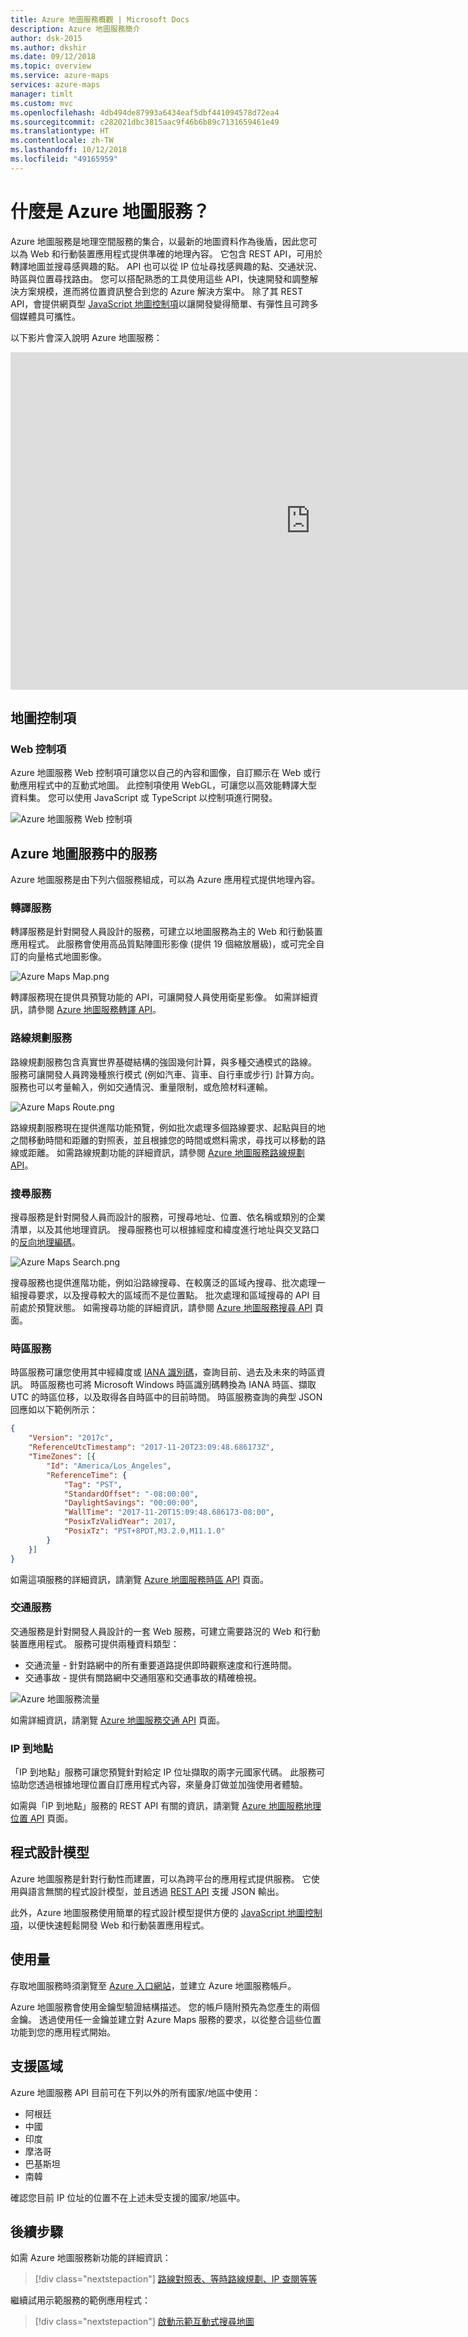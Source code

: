 ```yaml
---
title: Azure 地圖服務概觀 | Microsoft Docs
description: Azure 地圖服務簡介
author: dsk-2015
ms.author: dkshir
ms.date: 09/12/2018
ms.topic: overview
ms.service: azure-maps
services: azure-maps
manager: timlt
ms.custom: mvc
ms.openlocfilehash: 4db494de87993a6434eaf5dbf441094578d72ea4
ms.sourcegitcommit: c282021dbc3815aac9f46b6b89c7131659461e49
ms.translationtype: HT
ms.contentlocale: zh-TW
ms.lasthandoff: 10/12/2018
ms.locfileid: "49165959"
---
```

# <a name="what-is-azure-maps"></a>什麼是 Azure 地圖服務？

Azure 地圖服務是地理空間服務的集合，以最新的地圖資料作為後盾，因此您可以為 Web 和行動裝置應用程式提供準確的地理內容。 它包含 REST API，可用於轉譯地圖並搜尋感興趣的點。 API 也可以從 IP 位址尋找感興趣的點、交通狀況、時區與位置尋找路由。 您可以搭配熟悉的工具使用這些 API，快速開發和調整解決方案規模，進而將位置資訊整合到您的 Azure 解決方案中。 除了其 REST API，會提供網頁型 [JavaScript 地圖控制項](https://docs.microsoft.com/javascript/api/azure-maps-control)以讓開發變得簡單、有彈性且可跨多個媒體具可攜性。

以下影片會深入說明 Azure 地圖服務：

<iframe src="https://channel9.msdn.com/Shows/Azure-Friday/Azure-Location-Based-Services/player" width="960" height="540" allowFullScreen frameBorder="0"></iframe>

## <a name="map-controls"></a>地圖控制項

### <a name="web-control"></a>Web 控制項

Azure 地圖服務 Web 控制項可讓您以自己的內容和圖像，自訂顯示在 Web 或行動應用程式中的互動式地圖。 此控制項使用 WebGL，可讓您以高效能轉譯大型資料集。 您可以使用 JavaScript 或 TypeScript 以控制項進行開發。

![Azure 地圖服務 Web 控制項](media/about-azure-maps/Introduction_WebMapControl.png)

## <a name="services-in-azure-maps"></a>Azure 地圖服務中的服務

Azure 地圖服務是由下列六個服務組成，可以為 Azure 應用程式提供地理內容。

### <a name="render-service"></a>轉譯服務

轉譯服務是針對開發人員設計的服務，可建立以地圖服務為主的 Web 和行動裝置應用程式。 此服務會使用高品質點陣圖形影像 (提供 19 個縮放層級)，或可完全自訂的向量格式地圖影像。

![Azure Maps Map.png](media/about-azure-maps/Introduction_Map.png)

轉譯服務現在提供具預覽功能的 API，可讓開發人員使用衛星影像。 如需詳細資訊，請參閱 [Azure 地圖服務轉譯 API](https://docs.microsoft.com/rest/api/maps/render)。

### <a name="route-service"></a>路線規劃服務

路線規劃服務包含真實世界基礎結構的強固幾何計算，與多種交通模式的路線。 服務可讓開發人員跨幾種旅行模式 (例如汽車、貨車、自行車或步行) 計算方向。 服務也可以考量輸入，例如交通情況、重量限制，或危險材料運輸。

![Azure Maps Route.png](media/about-azure-maps/Introduction_Route.png)

路線規劃服務現在提供進階功能預覽，例如批次處理多個路線要求、起點與目的地之間移動時間和距離的對照表，並且根據您的時間或燃料需求，尋找可以移動的路線或距離。 如需路線規劃功能的詳細資訊，請參閱 [Azure 地圖服務路線規劃 API](https://docs.microsoft.com/rest/api/maps/route)。

### <a name="search-service"></a>搜尋服務

搜尋服務是針對開發人員而設計的服務，可搜尋地址、位置、依名稱或類別的企業清單，以及其他地理資訊。 搜尋服務也可以根據經度和緯度進行地址與交叉路口的[反向地理編碼](https://en.wikipedia.org/wiki/Reverse_geocoding)。

![Azure Maps Search.png](media/about-azure-maps/Introduction_Search.png)

搜尋服務也提供進階功能，例如沿路線搜尋、在較廣泛的區域內搜尋、批次處理一組搜尋要求，以及搜尋較大的區域而不是位置點。 批次處理和區域搜尋的 API 目前處於預覽狀態。 如需搜尋功能的詳細資訊，請參閱 [Azure 地圖服務搜尋 API](https://docs.microsoft.com/rest/api/maps/search) 頁面。

### <a name="time-zone-service"></a>時區服務

時區服務可讓您使用其中經緯度或 [IANA 識別碼](http://www.iana.org/)，查詢目前、過去及未來的時區資訊。 時區服務也可將 Microsoft Windows 時區識別碼轉換為 IANA 時區、擷取 UTC 的時區位移，以及取得各自時區中的目前時間。 時區服務查詢的典型 JSON 回應如以下範例所示：

```JSON
{
    "Version": "2017c",
    "ReferenceUtcTimestamp": "2017-11-20T23:09:48.686173Z",
    "TimeZones": [{
        "Id": "America/Los_Angeles",
        "ReferenceTime": {
            "Tag": "PST",
            "StandardOffset": "-08:00:00",
            "DaylightSavings": "00:00:00",
            "WallTime": "2017-11-20T15:09:48.686173-08:00",
            "PosixTzValidYear": 2017,
            "PosixTz": "PST+8PDT,M3.2.0,M11.1.0"
        }
    }]
}
```

如需這項服務的詳細資訊，請瀏覽 [Azure 地圖服務時區 API](https://docs.microsoft.com/rest/api/maps/timezone) 頁面。

### <a name="traffic-service"></a>交通服務

交通服務是針對開發人員設計的一套 Web 服務，可建立需要路況的 Web 和行動裝置應用程式。 服務可提供兩種資料類型：

* 交通流量 - 針對路網中的所有重要道路提供即時觀察速度和行進時間。
* 交通事故 - 提供有關路網中交通阻塞和交通事故的精確檢視。

![Azure 地圖服務流量](media/about-azure-maps/Introduction_Traffic.png)

如需詳細資訊，請瀏覽 [Azure 地圖服務交通 API](https://docs.microsoft.com/rest/api/maps/traffic) 頁面。

### <a name="ip-to-location"></a>IP 到地點

「IP 到地點」服務可讓您預覽針對給定 IP 位址擷取的兩字元國家代碼。 此服務可協助您透過根據地理位置自訂應用程式內容，來量身訂做並加強使用者體驗。

如需與「IP 到地點」服務的 REST API 有關的資訊，請瀏覽 [Azure 地圖服務地理位置 API](https://docs.microsoft.com/rest/api/maps/geolocation) 頁面。

## <a name="programming-model"></a>程式設計模型

Azure 地圖服務是針對行動性而建置，可以為跨平台的應用程式提供服務。 它使用與語言無關的程式設計模型，並且透過 [REST API](https://docs.microsoft.com/rest/api/maps/) 支援 JSON 輸出。

此外，Azure 地圖服務使用簡單的程式設計模型提供方便的 [JavaScript 地圖控制項](https://docs.microsoft.com/javascript/api/azure-maps-control)，以便快速輕鬆開發 Web 和行動裝置應用程式。

## <a name="usage"></a>使用量

存取地圖服務時須瀏覽至 [Azure 入口網站](http://portal.azure.com)，並建立 Azure 地圖服務帳戶。

Azure 地圖服務會使用金鑰型驗證結構描述。 您的帳戶隨附預先為您產生的兩個金鑰。 透過使用任一金鑰並建立對 Azure Maps 服務的要求，以從整合這些位置功能到您的應用程式開始。

## <a name="supported-regions"></a>支援區域

Azure 地圖服務 API 目前可在下列以外的所有國家/地區中使用：

* 阿根廷
* 中國
* 印度
* 摩洛哥
* 巴基斯坦
* 南韓

確認您目前 IP 位址的位置不在上述未受支援的國家/地區中。

## <a name="next-steps"></a>後續步驟

如需 Azure 地圖服務新功能的詳細資訊：

> [!div class="nextstepaction"]
> [路線對照表、等時路線規劃、IP 查閱等等](https://azure.microsoft.com/blog/route-matrix-isochrones-ip-lookup-and-more-added-to-azure-maps/)

繼續試用示範服務的範例應用程式：

> [!div class="nextstepaction"]
> [啟動示範互動式搜尋地圖](quick-demo-map-app.md)
